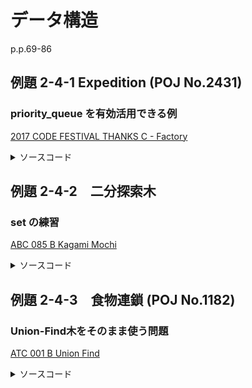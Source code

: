 # データ構造

p.p.69-86

## 例題 2-4-1 Expedition (POJ No.2431)

### priority_queue を有効活用できる例

[2017 CODE FESTIVAL THANKS C - Factory](https://atcoder.jp/contests/code-thanks-festival-2017-open/tasks/code_thanks_festival_2017_c)

<details><summary>ソースコード</summary><div>

```C++
signed main()
{
    using PII = pair<int64_t, int64_t>;
    int N, K;
    cin >> N >> K;
    vector<PII> ab(N);
    for (auto& abi : ab) {
        cin >> abi.first >> abi.second;
    }

    // 製造時間が短い順に取り出す順位付きキュー
    priority_queue<PII, vector<PII>, greater<PII>> pque;
    for (auto& abi : ab) {
        pque.push(abi);
    }

    int64_t time = 0LL;
    while (K > 0) {
        PII abi = pque.top();
        pque.pop();
        time += abi.first;
        K--;
        pque.push(make_pair(abi.first + abi.second, abi.second));
    }
    cout << time << endl;
    return 0;
}
```

</div></details>

## 例題 2-4-2　二分探索木

### set の練習

[ABC 085 B Kagami Mochi](https://atcoder.jp/contests/abc085/tasks/abc085_b)

<details><summary>ソースコード</summary><div>

```C++
signed main()
{
    int N;
    cin >> N;
    int tmp;
    set<int> d;
    for (int i = 0; i < N; i++) {
        cin >> tmp;
        d.insert(tmp);
    }

    cout << d.size() << endl;
    return 0;
}
```

</div></details>

## 例題 2-4-3　食物連鎖 (POJ No.1182)

### Union-Find木をそのまま使う問題

[ATC 001 B Union Find](https://atcoder.jp/contests/atc001/tasks/unionfind_a)

<details><summary>ソースコード</summary><div>

```C++
template<typename T> class UnionFind {
public:
    std::vector<T> par;
    std::vector<T> rank;

    // n要素で初期化
    UnionFind(T n) {
        par = std::vector<T>(n);
        for (T i = 0; i < n; i++) par[i] = i;
        rank = std::vector<T>(n, 0);
    }

    // 木の根を求める
    T find(T x) {
        if (par[x] == x) return x;
        else return par[x] = find(par[x]);
    }

    // xとyの属する集合を併合
    void unite(T x, T y) {
        x = find(x);
        y = find(y);
        if (x == y) return;

        if (rank[x] < rank[y]) {
            par[x] = y;
        }
        else {
            par[y] = x;
            if (rank[x] == rank[y]) rank[x]++;
        }
    }

    // xとyが同じ集合に属するかどうか
    bool same(T x, T y) {
        return find(x) == find(y);
    }
};

    signed main()
    {
    int N, Q;
    cin >> N >> Q;
    vector<int> P(Q), A(Q), B(Q);
    for (int i = 0; i < Q; i++) {
        cin >> P[i] >> A[i] >> B[i];
    }

    UnionFind<int> uni(N);
    for (int i = 0; i < Q; i++) {
        if (P[i] == 0) {
            uni.unite(A[i], B[i]);
        }
        else {
            if (uni.same(A[i], B[i])) cout << "Yes\n";
            else cout << "No\n";
        }
    }

    return 0;
}
```

</div></details>
